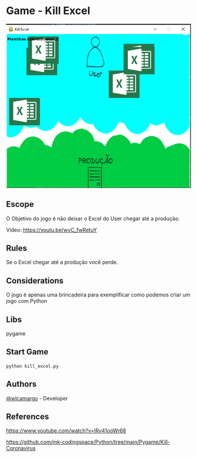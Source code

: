 # Game - Kill Excel

![game](https://github.com/wlcamargo/pygame_exterminador_planilhas/blob/master/images/game.png)


## Escope
O Objetivo do jogo é não deixar o Excel do User chegar até a produção. 

Vídeo: https://youtu.be/wvC_fwRetuY

## Rules
Se o Excel chegar até a produção você perde.

## Considerations
O jogo é apenas uma brincadeira para exemplificar como podemos criar um jogo com Python

## Libs
pygame

## Start Game
    python kill_excel.py

## Authors
[@wlcamargo](https://www.linkedin.com/in/wallace-camargo-35b615171/) - Developer

## References
https://www.youtube.com/watch?v=lRv41ooWr68

https://github.com/mk-codingspace/Python/tree/main/Pygame/Kill-Coronavirus
